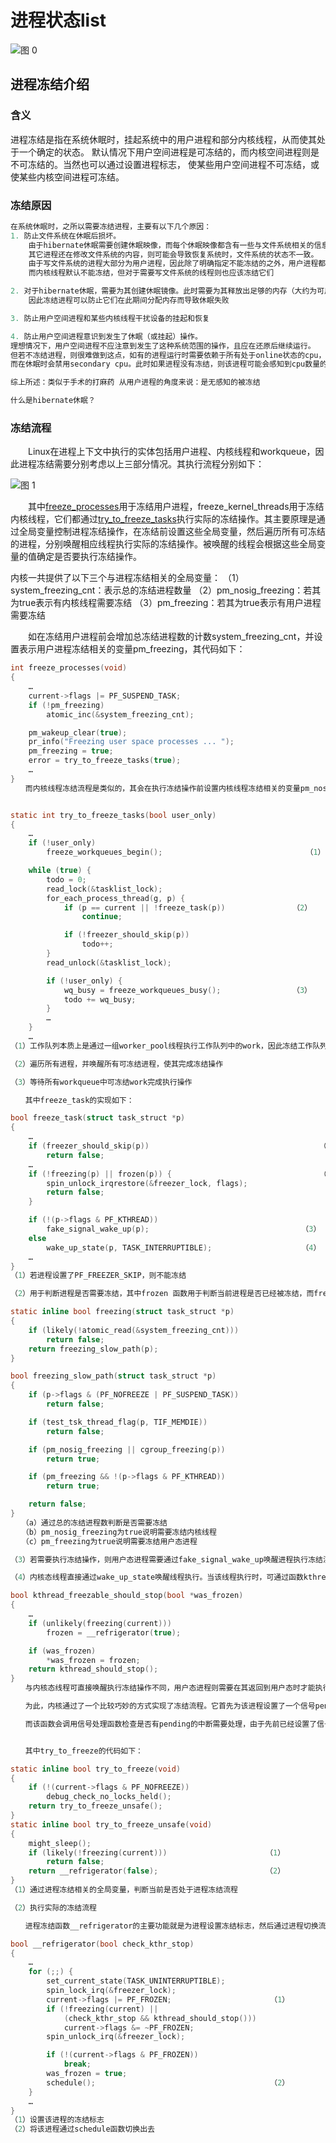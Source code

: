 # 进程状态list
![图 0](../images/c4e60f98dad55dfae992fbbd460f4786c106f7e50c4a0972123d18ee36868378.png)  


## 进程冻结介绍

### 含义
进程冻结是指在系统休眠时，挂起系统中的用户进程和部分内核线程，从而使其处于一个确定的状态。
默认情况下用户空间进程是可冻结的，而内核空间进程则是不可冻结的。当然也可以通过设置进程标志，
使某些用户空间进程不可冻结，或使某些内核空间进程可冻结。

### 冻结原因
```c
在系统休眠时，之所以需要冻结进程，主要有以下几个原因：
1. 防止文件系统在休眠后损坏。
	由于hibernate休眠需要创建休眠映像，而每个休眠映像都含有一些与文件系统相关的信息。若在创建休眠映像时，
	其它进程还在修改文件系统的内容，则可能会导致恢复系统时，文件系统的状态不一致。
	由于写文件系统的进程大部分为用户进程，因此除了明确指定不能冻结的之外，用户进程都是可被冻结的。
	而内核线程默认不能冻结，但对于需要写文件系统的线程则也应该冻结它们

2. 对于hibernate休眠，需要为其创建休眠镜像。此时需要为其释放出足够的内存（大约为可用ram的50%）
	因此冻结进程可以防止它们在此期间分配内存而导致休眠失败

3. 防止用户空间进程和某些内核线程干扰设备的挂起和恢复

4. 防止用户空间进程意识到发生了休眠（或挂起）操作。
理想情况下，用户空间进程不应注意到发生了这种系统范围的操作，且应在还原后继续运行。
但若不冻结进程，则很难做到这点，如有的进程运行时需要依赖于所有处于online状态的cpu， 
而在休眠时会禁用secondary cpu。此时如果进程没有冻结，则该进程可能会感知到cpu数量的变化，从而无法工作

综上所述：类似于手术的打麻药 从用户进程的角度来说：是无感知的被冻结

什么是hibernate休眠？
```

### 冻结流程

　　Linux在进程上下文中执行的实体包括用户进程、内核线程和workqueue，因此进程冻结需要分别考虑以上三部分情况。其执行流程分别如下：

![图 1](../images/fe045c52b583eaf1872058c9c7798847d7af77f7259dbeff2c6463759376ba80.png)  

　　其中<u>freeze_processes</u>用于冻结用户进程，freeze_kernel_threads用于冻结内核线程，它们都通过<u>try_to_freeze_tasks</u>执行实际的冻结操作。其主要原理是通过全局变量控制进程冻结操作，在冻结前设置这些全局变量，然后遍历所有可冻结的进程，分别唤醒相应线程执行实际的冻结操作。被唤醒的线程会根据这些全局变量的值确定是否要执行冻结操作。

内核一共提供了以下三个与进程冻结相关的全局变量：
（1）system_freezing_cnt：表示总的冻结进程数量
（2）pm_nosig_freezing：若其为true表示有内核线程需要冻结
（3）pm_freezing：若其为true表示有用户进程需要冻结

　　如在冻结用户进程前会增加总冻结进程数的计数system_freezing_cnt，并设置表示用户进程冻结相关的变量pm_freezing，其代码如下：

```c
int freeze_processes(void)
{
	…
	current->flags |= PF_SUSPEND_TASK;
	if (!pm_freezing)
		atomic_inc(&system_freezing_cnt);

	pm_wakeup_clear(true);
	pr_info("Freezing user space processes ... ");
	pm_freezing = true;
	error = try_to_freeze_tasks(true);
	…
}
　　而内核线程冻结流程是类似的，其会在执行冻结操作前设置内核线程冻结相关的变量pm_nosig_freezing。当以上变量设置完成后，就可以通过try_to_freeze_tasks遍历进程并对其触发冻结操作，其主要代码如下：


static int try_to_freeze_tasks(bool user_only)
{
	…
	if (!user_only)
		freeze_workqueues_begin();                                （1）

	while (true) {
		todo = 0;
		read_lock(&tasklist_lock);
		for_each_process_thread(g, p) {                    
			if (p == current || !freeze_task(p))               （2）
				continue;

			if (!freezer_should_skip(p))
				todo++;
		}
		read_unlock(&tasklist_lock);

		if (!user_only) {
			wq_busy = freeze_workqueues_busy();                （3）
			todo += wq_busy;
		}
		…
	}
	…
（1）工作队列本质上是通过一组worker_pool线程执行工作队列中的work，因此冻结工作队列需要包含两部分工作。首先冻结后不能再往workqueue中增加新的work，其次本身已插入到workqueue中的可冻结work需要执行完成。本操作主要用于阻止新的work添加到工作队列中

（2）遍历所有进程，并唤醒所有可冻结进程，使其完成冻结操作

（3）等待所有workqueue中可冻结work完成执行操作

　　其中freeze_task的实现如下：

bool freeze_task(struct task_struct *p)
{
	…
	if (freezer_should_skip(p))                                      （1）
		return false;
	…
	if (!freezing(p) || frozen(p)) {                                 （2）
		spin_unlock_irqrestore(&freezer_lock, flags);
		return false;
	}

	if (!(p->flags & PF_KTHREAD))
		fake_signal_wake_up(p);                                  （3）
	else
		wake_up_state(p, TASK_INTERRUPTIBLE);                    （4）
	…	
}
（1）若进程设置了PF_FREEZER_SKIP，则不能冻结

（2）用于判断进程是否需要冻结，其中frozen 函数用于判断当前进程是否已经被冻结，而freezing函数主要通过前面介绍的三个全局变量，判断当前是否处于冻结流程中，其代码如下：

static inline bool freezing(struct task_struct *p)
{
	if (likely(!atomic_read(&system_freezing_cnt)))                      （a）
		return false;
	return freezing_slow_path(p);
}

bool freezing_slow_path(struct task_struct *p)
{
	if (p->flags & (PF_NOFREEZE | PF_SUSPEND_TASK))
		return false;

	if (test_tsk_thread_flag(p, TIF_MEMDIE))
		return false;

	if (pm_nosig_freezing || cgroup_freezing(p))                        （b）
		return true;

	if (pm_freezing && !(p->flags & PF_KTHREAD))                        （c）
		return true;

	return false;
}
　　（a）通过总的冻结进程数判断是否需要冻结
　　（b）pm_nosig_freezing为true说明需要冻结内核线程
　　（c）pm_freezing为true说明需要冻结用户态进程

（3）若需要执行冻结操作，则用户态进程需要通过fake_signal_wake_up唤醒进程执行冻结流程。该流程将在其后详细介绍

（4）内核态线程直接通过wake_up_state唤醒线程执行。当该线程执行时，可通过函数kthread_freezable_should_stop执行冻结流程，它主要通过__refrigerator实现实际的冻结操作。其代码实现如下：

bool kthread_freezable_should_stop(bool *was_frozen)
{
	…
	if (unlikely(freezing(current)))
		frozen = __refrigerator(true);

	if (was_frozen)
		*was_frozen = frozen;
	return kthread_should_stop();
}
　　与内核态线程可直接唤醒执行冻结操作不同，用户态进程则需要在其返回到用户态时才能执行冻结操作。这是因为若其在内核态执行时被冻结，若其正好持有一些锁，则可能会导致死锁。

　　为此，内核通过了一个比较巧妙的方式实现了冻结流程。它首先为该进程设置了一个信号pending标志TIF_SIGPENDING，但并不向该进程发送实际的信号，然后通过ipi唤醒该进程执行。由于ipi会进程内核的中断处理流程，当其处理完成后，会调用ret_to_user函数返回用户态。

　　而该函数会调用信号处理函数检查是否有pending的中断需要处理，由于先前已经设置了信号的pending标志，因此会执行信号处理流程。此时，会发现进程冻结相关的全局变量已设置，故进程将执行冻结流程。以下为其调用关系图：


　　其中try_to_freeze的代码如下：

static inline bool try_to_freeze(void)
{
	if (!(current->flags & PF_NOFREEZE)) 
		debug_check_no_locks_held();
	return try_to_freeze_unsafe();
}
static inline bool try_to_freeze_unsafe(void)
{
	might_sleep();
	if (likely(!freezing(current)))                      （1）
		return false;
	return __refrigerator(false);                        （2）
}
（1）通过进程冻结相关的全局变量，判断当前是否处于进程冻结流程

（2）执行实际的冻结流程

　　进程冻结函数__refrigerator的主要功能就是为进程设置冻结标志，然后通过进程切换流程保存其上下文，并将其切换出去。由于进程被冻结了，因此在解冻之前，其不会再次执行，故将其切换出去之后就完成了冻结流程。以下为其代码实现：

bool __refrigerator(bool check_kthr_stop)
{
	…
	for (;;) {
		set_current_state(TASK_UNINTERRUPTIBLE);
		spin_lock_irq(&freezer_lock);
		current->flags |= PF_FROZEN;                      （1）
		if (!freezing(current) ||
		    (check_kthr_stop && kthread_should_stop()))
			current->flags &= ~PF_FROZEN;
		spin_unlock_irq(&freezer_lock);

		if (!(current->flags & PF_FROZEN))
			break;
		was_frozen = true;
		schedule();                                       （2）
	}
	…
}
（1）设置该进程的冻结标志
（2）将该进程通过schedule函数切换出去
```